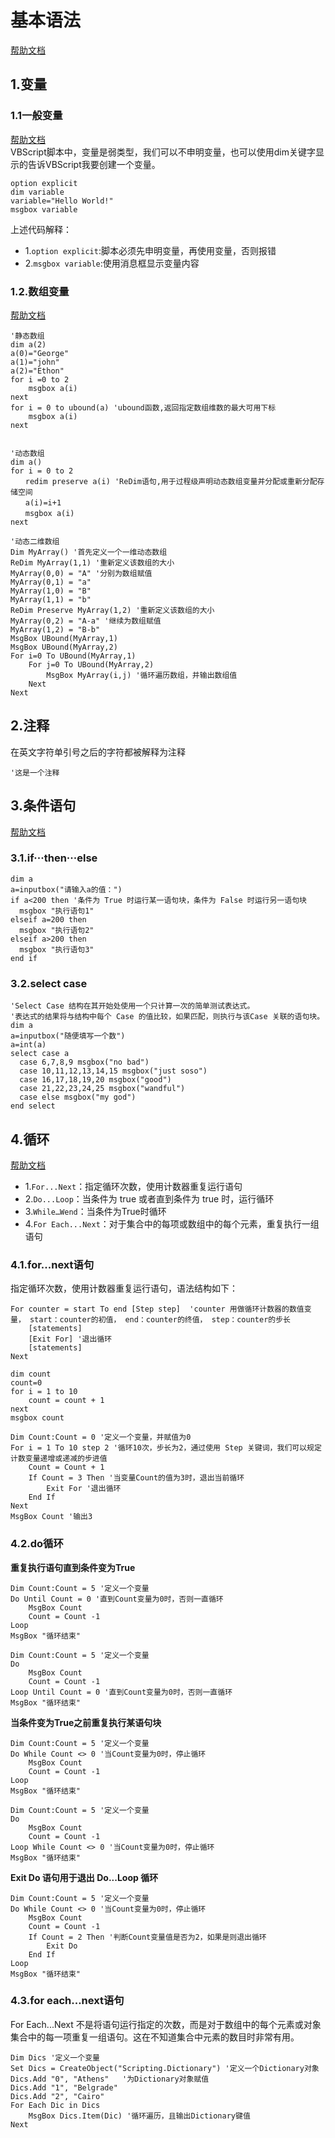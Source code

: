 # 基本语法
[帮助文档](https://www.cnblogs.com/wakey/tag/vbs/)<br>

## 1.变量
### 1.1一般变量
[帮助文档](https://www.cnblogs.com/wakey/p/5727266.html)<br>
VBScript脚本中，变量是弱类型，我们可以不申明变量，也可以使用dim关键字显示的告诉VBScript我要创建一个变量。<br>
```vbs
option explicit
dim variable
variable="Hello World!"
msgbox variable
```

上述代码解释：<br>
- 1.``option explicit``:脚本必须先申明变量，再使用变量，否则报错
- 2.``msgbox variable``:使用消息框显示变量内容

### 1.2.数组变量
[帮助文档](https://www.cnblogs.com/wakey/p/5728192.html)<br>
```vbs
'静态数组
dim a(2)
a(0)="George"
a(1)="john"
a(2)="Ethon"
for i =0 to 2
    msgbox a(i)
next
for i = 0 to ubound(a) 'ubound函数,返回指定数组维数的最大可用下标
    msgbox a(i)
next


'动态数组
dim a()
for i = 0 to 2
　　redim preserve a(i) 'ReDim语句,用于过程级声明动态数组变量并分配或重新分配存储空间
　　a(i)=i+1 
　　msgbox a(i)
next
```

```vbs
'动态二维数组
Dim MyArray() '首先定义一个一维动态数组
ReDim MyArray(1,1) '重新定义该数组的大小
MyArray(0,0) = "A" '分别为数组赋值
MyArray(0,1) = "a"
MyArray(1,0) = "B"
MyArray(1,1) = "b"
ReDim Preserve MyArray(1,2) '重新定义该数组的大小
MyArray(0,2) = "A-a" '继续为数组赋值
MyArray(1,2) = "B-b"
MsgBox UBound(MyArray,1)
MsgBox UBound(MyArray,2)
For i=0 To UBound(MyArray,1)
    For j=0 To UBound(MyArray,2)
        MsgBox MyArray(i,j) '循环遍历数组，并输出数组值
    Next
Next
```

## 2.注释
在英文字符单引号之后的字符都被解释为注释<br>
```vbscript
'这是一个注释
```

## 3.条件语句
[帮助文档](https://www.cnblogs.com/wakey/p/5738489.html)<br>

### 3.1.if···then···else
```vbs
dim a
a=inputbox("请输入a的值：")
if a<200 then '条件为 True 时运行某一语句块，条件为 False 时运行另一语句块
  msgbox "执行语句1"
elseif a=200 then 
  msgbox "执行语句2"
elseif a>200 then
  msgbox "执行语句3"
end if
```

### 3.2.select case
```vbs
'Select Case 结构在其开始处使用一个只计算一次的简单测试表达式。
'表达式的结果将与结构中每个 Case 的值比较，如果匹配，则执行与该Case 关联的语句块。
dim a
a=inputbox("随便填写一个数")
a=int(a)
select case a 
  case 6,7,8,9 msgbox("no bad")
  case 10,11,12,13,14,15 msgbox("just soso")
  case 16,17,18,19,20 msgbox("good")
  case 21,22,23,24,25 msgbox("wandful")
  case else msgbox("my god")
end select
```

## 4.循环
[帮助文档](https://www.cnblogs.com/wakey/p/5758902.html)<br>

- 1.``For...Next``：指定循环次数，使用计数器重复运行语句
- 2.``Do...Loop``：当条件为 true 或者直到条件为 true 时，运行循环
- 3.``While…Wend``：当条件为True时循环
- 4.``For Each...Next``：对于集合中的每项或数组中的每个元素，重复执行一组语句

### 4.1.for...next语句
指定循环次数，使用计数器重复运行语句，语法结构如下：<br>
```vbscript
For counter = start To end [Step step]  'counter 用做循环计数器的数值变量， start：counter的初值， end：counter的终值， step：counter的步长
    [statements]
    [Exit For] '退出循环
    [statements]
Next 
```

```vbs
dim count
count=0
for i = 1 to 10
	count = count + 1
next
msgbox count
```

```vbs
Dim Count:Count = 0 '定义一个变量，并赋值为0
For i = 1 To 10 step 2 '循环10次，步长为2，通过使用 Step 关键词，我们可以规定计数变量递增或递减的步进值
    Count = Count + 1
    If Count = 3 Then '当变量Count的值为3时，退出当前循环
        Exit For '退出循环
    End If
Next
MsgBox Count '输出3
```

### 4.2.do循环
**重复执行语句直到条件变为True**<br>
```vbs
Dim Count:Count = 5 '定义一个变量
Do Until Count = 0 '直到Count变量为0时，否则一直循环
    MsgBox Count
    Count = Count -1
Loop
MsgBox "循环结束"

Dim Count:Count = 5 '定义一个变量
Do
    MsgBox Count
    Count = Count -1
Loop Until Count = 0 '直到Count变量为0时，否则一直循环
MsgBox "循环结束"
```

**当条件变为True之前重复执行某语句块**<br>
```vbs
Dim Count:Count = 5 '定义一个变量
Do While Count <> 0 '当Count变量为0时，停止循环
    MsgBox Count
    Count = Count -1
Loop
MsgBox "循环结束"

Dim Count:Count = 5 '定义一个变量
Do
    MsgBox Count
    Count = Count -1
Loop While Count <> 0 '当Count变量为0时，停止循环
MsgBox "循环结束"
```

**Exit Do 语句用于退出 Do...Loop 循环**<br>
```vbs
Dim Count:Count = 5 '定义一个变量
Do While Count <> 0 '当Count变量为0时，停止循环
    MsgBox Count
    Count = Count -1
    If Count = 2 Then '判断Count变量值是否为2，如果是则退出循环
        Exit Do
    End If
Loop
MsgBox "循环结束"
```

### 4.3.for each...next语句
For Each...Next 不是将语句运行指定的次数，而是对于数组中的每个元素或对象集合中的每一项重复一组语句。这在不知道集合中元素的数目时非常有用。<br>
```vbs
Dim Dics '定义一个变量
Set Dics = CreateObject("Scripting.Dictionary") '定义一个Dictionary对象
Dics.Add "0", "Athens"   '为Dictionary对象赋值
Dics.Add "1", "Belgrade"
Dics.Add "2", "Cairo"
For Each Dic in Dics
    MsgBox Dics.Item(Dic) '循环遍历，且输出Dictionary键值
Next
```